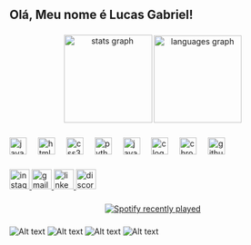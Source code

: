 <h2 align="left">Olá, Meu nome é Lucas Gabriel!</h2>

###

<div align="center">
  <img src="https://github-readme-stats.vercel.app/api?username=Lucas-Gabrielcs&hide_title=false&hide_rank=true&show_icons=true&include_all_commits=true&count_private=true&disable_animations=false&theme=radical&locale=en&hide_border=false" height="155" alt="stats graph"  />
  <img src="https://github-readme-stats.vercel.app/api/top-langs?username=Lucas-Gabrielcs&locale=en&hide_title=false&layout=compact&card_width=320&langs_count=5&theme=radical&hide_border=false" height="154" alt="languages graph"  />
</div>

###

<div align="left">
  <img src="https://cdn.jsdelivr.net/gh/devicons/devicon/icons/javascript/javascript-original.svg" height="30" alt="javascript logo"  />
  <img width="12" />
  <img src="https://cdn.jsdelivr.net/gh/devicons/devicon/icons/html5/html5-original.svg" height="30" alt="html5 logo"  />
  <img width="12" />
  <img src="https://cdn.jsdelivr.net/gh/devicons/devicon/icons/css3/css3-original.svg" height="30" alt="css3 logo"  />
  <img width="12" />
  <img src="https://cdn.jsdelivr.net/gh/devicons/devicon/icons/python/python-original.svg" height="30" alt="python logo"  />
  <img width="12" />
  <img src="https://cdn.jsdelivr.net/gh/devicons/devicon/icons/java/java-original.svg" height="30" alt="java logo"  />
  <img width="12" />
  <img src="https://cdn.jsdelivr.net/gh/devicons/devicon/icons/c/c-original.svg" height="30" alt="c logo"  />
  <img width="12" />
  <img src="https://cdn.jsdelivr.net/gh/devicons/devicon/icons/chrome/chrome-original.svg" height="30" alt="chrome logo"  />
  <img width="12" />
  <img src="https://cdn.jsdelivr.net/gh/devicons/devicon/icons/github/github-original-wordmark.svg" height="30" alt="github logo"  />
</div>

###

<div align="left">
  <a href="https://www.instagram.com/lucasgcs._/" target="_blank">
    <img src="https://img.shields.io/static/v1?message=Instagram&logo=instagram&label=&color=E4405F&logoColor=white&labelColor=&style=for-the-badge" height="35" alt="instagram logo"  />
  </a>
  <a href="https://mail.google.com/mail/u/1/?ogbl#inbox" target="_blank">
    <img src="https://img.shields.io/static/v1?message=Gmail&logo=gmail&label=&color=D14836&logoColor=white&labelColor=&style=for-the-badge" height="35" alt="gmail logo"  />
  </a>
  <a href="https://www.linkedin.com/in/lucas-gabriel-9b254b309/" target="_blank">
    <img src="https://img.shields.io/static/v1?message=LinkedIn&logo=linkedin&label=&color=0077B5&logoColor=white&labelColor=&style=for-the-badge" height="35" alt="linkedin logo"  />
  </a>
  <img src="https://img.shields.io/static/v1?message=Discord&logo=discord&label=&color=7289DA&logoColor=white&labelColor=&style=for-the-badge" height="35" alt="discord logo"  />
</div>

###

<div align="center">
  <a href="https://open.spotify.com/user/Luska G.">
    <img src="https://spotify-recently-played-readme.vercel.app/api?user=Luska%20G.&count=5" alt="Spotify recently played"  />
  </a>
</div>

###

![Alt text](https://spotify-recently-played-readme.vercel.app/api?user=2obdc00plz3ld0bnmg8xc81a1)
![Alt text](https://spotify-recently-played-readme.vercel.app/api?user=2obdc00plz3ld0bnmg8xc81a1&count={count})
![Alt text](https://spotify-recently-played-readme.vercel.app/api?user=2obdc00plz3ld0bnmg8xc81a1&width={width})
![Alt text](https://spotify-recently-played-readme.vercel.app/api?user=2obdc00plz3ld0bnmg8xc81a1&unique={true|1|on|yes})
